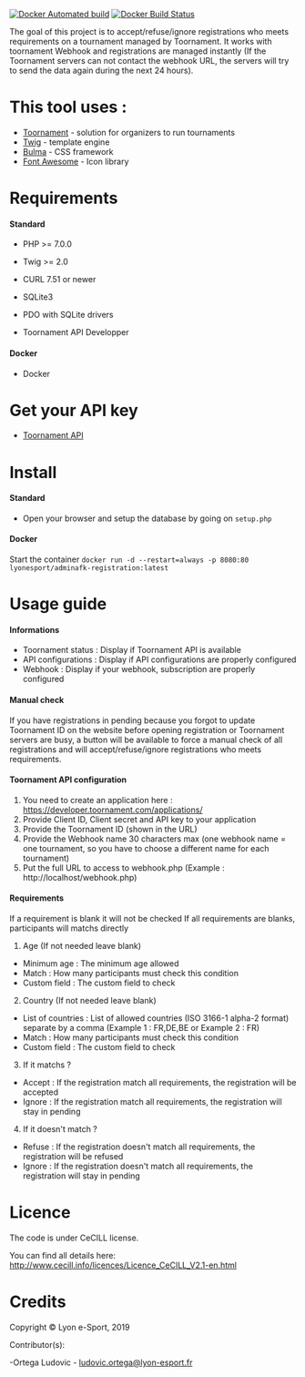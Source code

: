 [![Docker Automated build](https://img.shields.io/docker/cloud/automated/lyonesport/adminafk-registration?style=flat-square)](https://hub.docker.com/r/lyonesport/adminafk-registration)
[![Docker Build Status](https://img.shields.io/docker/cloud/build/lyonesport/adminafk-registration?style=flat-square)](https://hub.docker.com/r/lyonesport/adminafk-registration)

The goal of this project is to accept/refuse/ignore registrations who meets requirements on a tournament managed by Toornament.
It works with toornament Webhook and registrations are managed instantly (If the Toornament servers can not contact the 
webhook URL, the servers will try to send the data again during the next 24 hours).

# This tool uses :

* [Toornament](https://www.toornament.com) - solution for organizers to run tournaments
* [Twig](https://twig.symfony.com/) - template engine
* [Bulma](https://bulma.io/) - CSS framework
* [Font Awesome](https://fontawesome.com/) - Icon library

# Requirements
#### Standard

- PHP >= 7.0.0
- Twig >= 2.0
- CURL 7.51 or newer
- SQLite3
- PDO with SQLite drivers

- Toornament API Developper

#### Docker
- Docker

# Get your API key

* [Toornament API](https://developer.toornament.com/v2/overview/get-started?_locale=en)

# Install
#### Standard

- Open your browser and setup the database by going on `setup.php`

#### Docker
Start the container `docker run -d --restart=always -p 8080:80 lyonesport/adminafk-registration:latest`

# Usage guide

#### Informations

- Toornament status : Display if Toornament API is available
- API configurations : Display if API configurations are properly configured
- Webhook : Display if your webhook, subscription are properly configured

#### Manual check

If you have registrations in pending because you forgot to update Toornament ID on the website before opening registration or
Toornament servers are busy, a button will be available to force a manual check of all registrations 
and will accept/refuse/ignore registrations who meets requirements.

#### Toornament API configuration

1. You need to create an application here : https://developer.toornament.com/applications/
2. Provide Client ID, Client secret and API key to your application
3. Provide the Toornament ID (shown in the URL)
4. Provide the Webhook name 30 characters max (one webhook name = one tournament, 
so you have to choose a different name for each tournament)
5. Put the full URL to access to webhook.php (Example : http://localhost/webhook.php)

#### Requirements

If a requirement is blank it will not be checked
If all requirements are blanks, participants will matchs directly

1. Age (If not needed leave blank)

- Minimum age : The minimum age allowed
- Match : How many participants must check this condition
- Custom field : The custom field to check

2. Country (If not needed leave blank)

- List of countries : List of allowed countries (ISO 3166-1 alpha-2 format) separate by a comma (Example 1 : FR,DE,BE or Example 2 : FR)
- Match : How many participants must check this condition
- Custom field : The custom field to check

3. If it matchs ?

- Accept : If the registration match all requirements, the registration will be accepted
- Ignore : If the registration match all requirements, the registration will stay in pending

4. If it doesn't match ?

- Refuse : If the registration doesn't match all requirements, the registration will be refused
- Ignore : If the registration doesn't match all requirements, the registration will stay in pending

# Licence

The code is under CeCILL license.

You can find all details here: http://www.cecill.info/licences/Licence_CeCILL_V2.1-en.html

# Credits

Copyright © Lyon e-Sport, 2019

Contributor(s):

-Ortega Ludovic - ludovic.ortega@lyon-esport.fr
